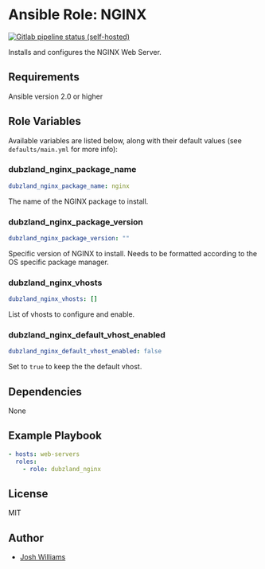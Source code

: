 # Ansible Role: NGINX
[![Gitlab pipeline status (self-hosted)](https://img.shields.io/gitlab/pipeline/dubzland/ansible-role-nginx?gitlab_url=https%3A%2F%2Fgit.dubzland.net)](https://git.dubzland.net/dubzland/ansible-role-nginx/pipelines)

Installs and configures the NGINX Web Server.

## Requirements

Ansible version 2.0 or higher

## Role Variables

Available variables are listed below, along with their default values (see `defaults/main.yml` for more info):

### dubzland_nginx_package_name

```yaml
dubzland_nginx_package_name: nginx
```

The name of the NGINX package to install.

### dubzland_nginx_package_version

```yaml
dubzland_nginx_package_version: ""
```

Specific version of NGINX to install.  Needs to be formatted according to the
OS specific package manager.

### dubzland_nginx_vhosts

```yaml
dubzland_nginx_vhosts: []
```

List of vhosts to configure and enable.

### dubzland_nginx_default_vhost_enabled

```yaml
dubzland_nginx_default_vhost_enabled: false
```

Set to `true` to keep the the default vhost.

## Dependencies

None

## Example Playbook

```yaml
- hosts: web-servers
  roles:
    - role: dubzland_nginx
```

## License

MIT

## Author

* [Josh Williams](https://codingprime.com)
